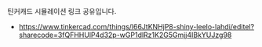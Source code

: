 틴커캐드 시뮬레이션 링크 공유입니다.<br>
- https://www.tinkercad.com/things/l66JtKNHjP8-shiny-leelo-lahdi/editel?sharecode=3fQFHHUlP4d32p-wGP1dlRz1K2G5Gmjj4IBkYUJzg98
